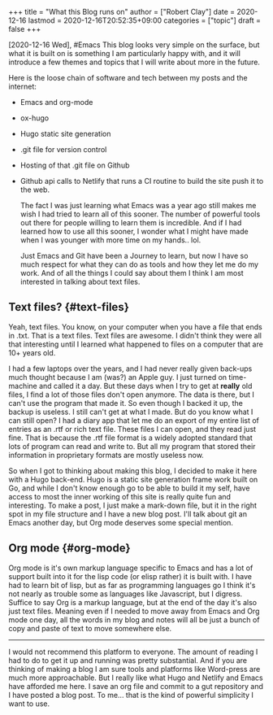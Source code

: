 +++
title = "What this Blog runs on"
author = ["Robert Clay"]
date = 2020-12-16
lastmod = 2020-12-16T20:52:35+09:00
categories = ["topic"]
draft = false
+++

<span class="timestamp-wrapper"><span class="timestamp">[2020-12-16 Wed]</span></span>, #Emacs
This blog looks very simple on the surface, but what it is built on is
something I am particularly happy with, and it will introduce a few themes
and topics that I will write about more in the future.

Here is the loose chain of software and tech between my posts and the
internet:

-   Emacs and org-mode
-   ox-hugo
-   Hugo static site generation
-   .git file for version control
-   Hosting of that .git file on Github
-   Github api calls to Netlify that runs a CI routine to build the site push
    it to the web.

    The fact I was just learning what Emacs was a year ago still makes me wish
    I had tried to learn all of this sooner. The number of powerful tools out
    there for people willing to learn them is incredible. And if I had learned
    how to use all this sooner, I wonder what I might have made when I was
    younger with more time on my hands.. lol.

    Just Emacs and Git have been a Journey to learn, but now I have so much
    respect for what they can do as tools and how they let me do my work. And
    of all the things I could say about them I think I am most interested in
    talking about text files.


## Text files? {#text-files}

Yeah, text files. You know, on your computer when you have a file that ends
in .txt. That is a text files. Text files are awesome. I didn't think they
were all that interesting until I learned what happened to files on a
computer that are 10+ years old.

I had a few laptops over the years, and I had never really given back-ups
much thought because I am (was?) an Apple guy. I just turned on time-machine and
called it a day. But these days when I try to get at ****really**** old files,
I find a lot of those files don't open anymore. The data is there, but I
can't use the program that made it. So even though I backed it up, the
backup is useless. I still can't get at what I made. But do you know what I
can still open? I had a diary app that let me do an export of my entire
list of entries as an .rtf or rich text file. These files I can open, and
they read just fine. That is because the .rtf file format is a widely
adopted standard that lots of program can read and write to. But all my
program that stored their information in proprietary formats are mostly
useless now.

So when I got to thinking about making this blog, I decided to make it here
with a Hugo back-end. Hugo is a static site generation frame work built on
Go, and while I don't know enough go to be able to build it my self, have
access to most the inner working of this site is really quite fun and
interesting. To make a post, I just make a mark-down file, but it in the
right spot in my file structure and I have a new blog post. I'll talk about
git an Emacs another day, but Org mode deserves some special mention.


## Org mode {#org-mode}

Org mode is it's own markup language specific to Emacs and has a lot of
support built into it for the lisp code (or elisp rather) it is built with.
I have had to learn bit of lisp, but as far as programming languages go I
think it's not nearly as trouble some as languages like Javascript, but I
digress. Suffice to say Org is a markup language, but at the end of the day
it's also just text files. Meaning even if I needed to move away from Emacs
and Org mode one day, all the words in my blog and notes will all be just a
bunch of copy and paste of text to move somewhere else.

---
I would not recommend this platform to everyone. The amount of reading I had
to do to get it up and running was pretty substantial. And if you are
thinking of making a blog I am sure tools and platforms like Word-press are
much more approachable. But I really like what Hugo and Netlify and Emacs
have afforded me here. I save an org file and commit to a gut repository and
I have posted a blog post. To me... that is the kind of powerful simplicity
I want to use.
